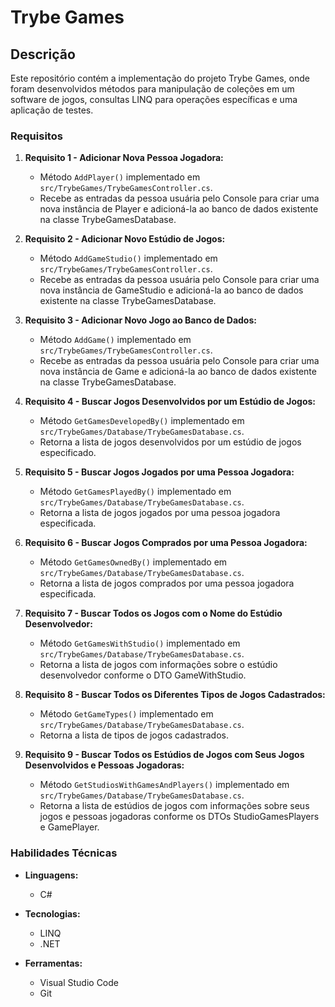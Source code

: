 # Trybe Games

## Descrição
Este repositório contém a implementação do projeto Trybe Games, onde foram desenvolvidos métodos para manipulação de coleções em um software de jogos, consultas LINQ para operações específicas e uma aplicação de testes.

### Requisitos

1. **Requisito 1 - Adicionar Nova Pessoa Jogadora:**
   - Método `AddPlayer()` implementado em `src/TrybeGames/TrybeGamesController.cs`.
   - Recebe as entradas da pessoa usuária pelo Console para criar uma nova instância de Player e adicioná-la ao banco de dados existente na classe TrybeGamesDatabase.

2. **Requisito 2 - Adicionar Novo Estúdio de Jogos:**
   - Método `AddGameStudio()` implementado em `src/TrybeGames/TrybeGamesController.cs`.
   - Recebe as entradas da pessoa usuária pelo Console para criar uma nova instância de GameStudio e adicioná-la ao banco de dados existente na classe TrybeGamesDatabase.

3. **Requisito 3 - Adicionar Novo Jogo ao Banco de Dados:**
   - Método `AddGame()` implementado em `src/TrybeGames/TrybeGamesController.cs`.
   - Recebe as entradas da pessoa usuária pelo Console para criar uma nova instância de Game e adicioná-la ao banco de dados existente na classe TrybeGamesDatabase.

4. **Requisito 4 - Buscar Jogos Desenvolvidos por um Estúdio de Jogos:**
   - Método `GetGamesDevelopedBy()` implementado em `src/TrybeGames/Database/TrybeGamesDatabase.cs`.
   - Retorna a lista de jogos desenvolvidos por um estúdio de jogos especificado.

5. **Requisito 5 - Buscar Jogos Jogados por uma Pessoa Jogadora:**
   - Método `GetGamesPlayedBy()` implementado em `src/TrybeGames/Database/TrybeGamesDatabase.cs`.
   - Retorna a lista de jogos jogados por uma pessoa jogadora especificada.

6. **Requisito 6 - Buscar Jogos Comprados por uma Pessoa Jogadora:**
   - Método `GetGamesOwnedBy()` implementado em `src/TrybeGames/Database/TrybeGamesDatabase.cs`.
   - Retorna a lista de jogos comprados por uma pessoa jogadora especificada.

7. **Requisito 7 - Buscar Todos os Jogos com o Nome do Estúdio Desenvolvedor:**
   - Método `GetGamesWithStudio()` implementado em `src/TrybeGames/Database/TrybeGamesDatabase.cs`.
   - Retorna a lista de jogos com informações sobre o estúdio desenvolvedor conforme o DTO GameWithStudio.

8. **Requisito 8 - Buscar Todos os Diferentes Tipos de Jogos Cadastrados:**
   - Método `GetGameTypes()` implementado em `src/TrybeGames/Database/TrybeGamesDatabase.cs`.
   - Retorna a lista de tipos de jogos cadastrados.

9. **Requisito 9 - Buscar Todos os Estúdios de Jogos com Seus Jogos Desenvolvidos e Pessoas Jogadoras:**
   - Método `GetStudiosWithGamesAndPlayers()` implementado em `src/TrybeGames/Database/TrybeGamesDatabase.cs`.
   - Retorna a lista de estúdios de jogos com informações sobre seus jogos e pessoas jogadoras conforme os DTOs StudioGamesPlayers e GamePlayer.

### Habilidades Técnicas

- **Linguagens:**
  - C#
  
- **Tecnologias:**
  - LINQ
  - .NET

- **Ferramentas:**
  - Visual Studio Code
  - Git
